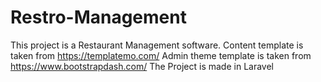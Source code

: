 # Restro-Management
This project is a Restaurant Management software.
Content template is taken from https://templatemo.com/
Admin theme template is taken from https://www.bootstrapdash.com/
The Project is made in Laravel
